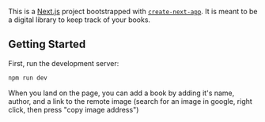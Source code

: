 This is a [Next.js](https://nextjs.org/) project bootstrapped with [`create-next-app`](https://github.com/vercel/next.js/tree/canary/packages/create-next-app). 
It is meant to be a digital library to keep track of your books.

## Getting Started

First, run the development server:

```bash
npm run dev
```

When you land on the page, you can add a book by adding it's name, author, and a link to the remote image (search for an image in google, right click, then press "copy image address")
